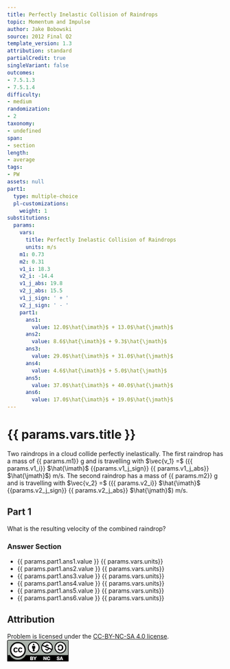 ```yaml
---
title: Perfectly Inelastic Collision of Raindrops
topic: Momentum and Impulse
author: Jake Bobowski
source: 2012 Final Q2
template_version: 1.3
attribution: standard
partialCredit: true
singleVariant: false
outcomes:
- 7.5.1.3
- 7.5.1.4
difficulty:
- medium
randomization:
- 2
taxonomy:
- undefined
span:
- section
length:
- average
tags:
- PW
assets: null
part1:
  type: multiple-choice
  pl-customizations:
    weight: 1
substitutions:
  params:
    vars:
      title: Perfectly Inelastic Collision of Raindrops
      units: m/s
    m1: 0.73
    m2: 0.31
    v1_i: 18.3
    v2_i: -14.4
    v1_j_abs: 19.8
    v2_j_abs: 15.5
    v1_j_sign: ' + '
    v2_j_sign: ' - '
    part1:
      ans1:
        value: 12.0$\hat{\imath}$ + 13.0$\hat{\jmath}$
      ans2:
        value: 8.6$\hat{\imath}$ + 9.3$\hat{\jmath}$
      ans3:
        value: 29.0$\hat{\imath}$ + 31.0$\hat{\jmath}$
      ans4:
        value: 4.6$\hat{\imath}$ + 5.0$\hat{\jmath}$
      ans5:
        value: 37.0$\hat{\imath}$ + 40.0$\hat{\jmath}$
      ans6:
        value: 17.0$\hat{\imath}$ + 19.0$\hat{\jmath}$
---
```

# {{ params.vars.title }}
Two raindrops in a cloud collide perfectly inelastically. The first raindrop has a mass of {{ params.m1}} g and is travelling with $\vec{v_1} =$ ({{ params.v1_i}} $\hat{\imath}$ {{params.v1_j_sign}} {{ params.v1_j_abs}} $\hat{\jmath}$) m/s.
The second raindrop has a mass of {{ params.m2}} g and is travelling with $\vec{v_2} =$ ({{ params.v2_i}} $\hat{\imath}$ {{params.v2_j_sign}} {{ params.v2_j_abs}} $\hat{\jmath}$) m/s.

## Part 1

What is the resulting velocity of the combined raindrop?

### Answer Section

- {{ params.part1.ans1.value }} {{ params.vars.units}}
- {{ params.part1.ans2.value }} {{ params.vars.units}}
- {{ params.part1.ans3.value }} {{ params.vars.units}}
- {{ params.part1.ans4.value }} {{ params.vars.units}}
- {{ params.part1.ans5.value }} {{ params.vars.units}}
- {{ params.part1.ans6.value }} {{ params.vars.units}}

## Attribution

Problem is licensed under the [CC-BY-NC-SA 4.0 license](https://creativecommons.org/licenses/by-nc-sa/4.0/).<br> ![The Creative Commons 4.0 license requiring attribution-BY, non-commercial-NC, and share-alike-SA license.](https://raw.githubusercontent.com/firasm/bits/master/by-nc-sa.png)